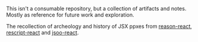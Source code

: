 This isn't a consumable repository, but a collection of artifacts and notes. Mostly as reference for future work and exploration.

The recollection of archeology and history of JSX ppxes from [reason-react](https://github.com/reasonml/reason-react), [rescript-react](https://github.com/rescript-lang/rescript/tree/master/compiler/syntax/src) and [jsoo-react](https://github.com/ml-in-barcelona/jsoo-react).
